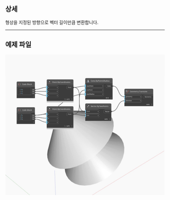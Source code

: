 <!--- Autodesk.DesignScript.Geometry.Geometry.Translate(direction) --->
<!--- 4HVWIMWUUU4ZQWQXKFRWMQ5JABJVFMYBXFJZTHB2CQKCRQQ2FDVQ --->
## 상세
형상을 지정된 방향으로 벡터 길이만큼 변환합니다.
___
## 예제 파일

![Translate (direction)](./4HVWIMWUUU4ZQWQXKFRWMQ5JABJVFMYBXFJZTHB2CQKCRQQ2FDVQ_img.jpg)

